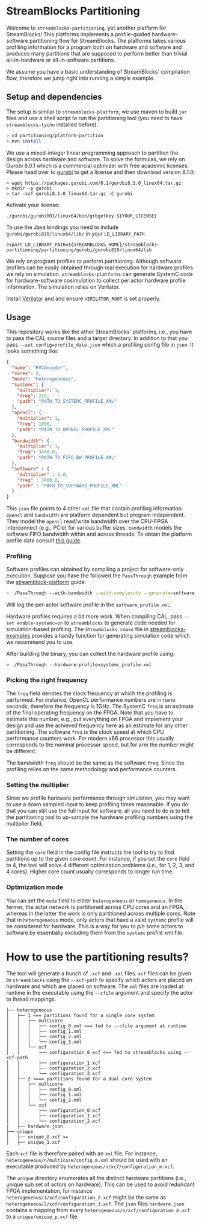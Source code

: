 StreamBlocks Partitioning
=========================

Welcome to `streamblocks-partitioning`, yet another platform for StreamBlocks!
This platforms implements a profile-guided hardware-software partitioning flow
for StreamBlocks. The platforms takes various profiling information for a program
both on hardware and software and produces many partitions that are supposed to
perform better than trivial all-in-hardware or all-in-software partitions.


We assume you have a basic understanding of StreamBlocks' compilation flow,
therefore we jump right into running a simple example.


## Setup and dependencies

The setup is similar to `streamblocks-platform`, we use maven to build `jar`
files and use a shell script to run the partitioning tool (you need to have
`streamblocks-tycho` installed before).

```bash
> cd partitioning/platform-partition
> mvn install
```

We use a mixed-integer linear programming approach to partition the design
across hardware and software. To solve the formulas, we rely on Gurobi 8.0.1
which is a commercial optimizer with free academic licenses. Please head over to
[gurobi](https://www.gurobi.com/academia/academic-program-and-licenses/) to get
a license and then download version 8.1.0:

```
> wget https://packages.gurobi.com/8.1/gurobi8.1.0_linux64.tar.gz
> mkdir -p gurobi
> tar -xzf gurobi8.1.0_linux64.tar.gz -C gurobi
```

Activate your license:
```
./gurobi/gurobi801/linux64/bin/grbgetkey ${YOUR_LICENSE}
```

To use the Java bindings you need to include `gurobi/gurobi810/linux64/lib/`
in your `LD_LIBRARY_PATH`.
```
export LD_LIBRARY_PATH=${STREAMBLOCKS_HOME}/streamblocks-partitioning/partitioning/gurobi/gurobi810/linux64/lib
```

We rely on program profiles to perform partitioning. Although software profiles
can be easily obtained through real execution for hardware profiles we rely on
simulation. `streamblocks-platforms` can generate SystemC code for hardware-software
cosimulation to collect per actor hardware profile information. The simulation
relies on Verilator.

Install [Verilator](https://github.com/verilator/verilator) and and ensure
`VERILATOR_ROOT` is set properly.

## Usage
This repository works like the other StreamBlocks' platforms, i.e., you have
to pass the CAL source files and a target directory. In addition to that
you pass `--set config=profile_data.json` which a profiling config file in
`json`. It looks something like:

```json
{
  "name": "RVCDecoder",
  "cores": 8,
  "mode": "heterogeneous",
  "systemc": {
    "multiplier": 1,
    "freq": 210,
    "path": "PATH_TO_SYSTEMC_PROFILE_XML"
  },
  "opencl": {
    "multiplier": 1,
    "freq": 1000,
    "path": "PATH_TO_OPENCL_PROFILE_XML"
  },
  "bandwidth": {
    "multiplier": 1,
    "freq": 3400.0,
    "path": "PATH_TO_FIFO_BW_PROFILE_XML"
  },
  "software" : {
    "multiplier" : 1.0,
    "freq" : 3400.0,
    "path" : "PATH_TO_SOFTWARE_PROFILE_XML"
  }
}
```
This `json` file points to 4 other `xml` file that contain profiling
information. `opencl` and `bandwidth` are platform dependent but program
independent. They model the `opencl` read/write bandwidth over the CPU-FPGA
interconnect (e.g., PCIe) for various buffer sizes. `bandwidth` models the
software FIFO bandwidth within
and across threads. To obtain the platform profile data consult [this guide](profiling/readme.md).

### Profiling
Software profiles can obtained by compiling a project for software-only execution.
Suppose you have the followed the `PassThrough` example from the [streamblock-platform](https://github.com/streamblocks/streamblocks-platforms/readme.md) guide:
```bash
> ./PassThrough --with-bandwidth --with-complexity --generate=software_profile.xml
```
Will log the per-actor software profile in the `software_profile.xml`.


Hardware profiles requires a bit more work. When compiling CAL, pass `--set enable-systemc=on` to
`streamblocks` to generate code needed for
simulation-based profiling. The `Streamblocks.cmake` file in
[streamblocks-examples](https://github.com/streamblocks/streamblocks-examples/Streamblocks.cmake)
provides a handy function for generating simulation code which we recommend you
to use.

After building the binary, you can collect the hardware profile using:
```
> ./PassThrough --hardware-profile=systemc_profile.xml
```

### Picking the right frequency
The `freq` field denotes the clock frequency at which the profiling is
performed. For instance, OpenCL performance numbers are in nano seconds,
therefore the frequency is 1GHz. The SystemC `freq` is an estimate of the final
operating frequency on the FPGA. Note that you have to estimate this number,
e.g., put everything on FPGA and implement your design and use the achieved
frequency here as an estimate for any other partitioning. The software `freq` is
the clock speed at which CPU performance counters work. For modern x86 processor
this usually corresponds to the nominal processor speed, but for arm the number
might be different.

The bandwidth `freq` should be the same as the software `freq`. Since the
profiling relies on the same methodology and performance counters.

### Setting the multiplier
Since we profile hardware performance through simulation, you may want to use a
down sampled input to keep profiling times reasonable. If you do that you can
still use the full input for software, all you need to do is to tell the
partitioning tool to up-sample the hardware profiling numbers using the
multiplier field.


### The number of cores
Setting the `core` field in the config file instructs the tool to try to find
partitions up to the given core count. For instance, if you set the `core` field
to 4, the tool will solve 4 different optimization problems (i.e., for 1, 2, 3,
and 4 cores). Higher core count usually corresponds to longer run time.


### Optimization mode
You can set the `mode` field to either `heterogeneous` or `homogeneous`. In the
former, the actor network is partitioned across CPU cores and an FPGA, whereas
in the latter the work is only partitioned across multiple cores. Note that in
`heterogeneous` mode, only actors that have a valid `systemc` profile will be
considered for hardware. This is a way for you to _pin_ some actors to software
by essentially excluding them from the `systemc` profile xml file.

# How to use the partitioning results?
The tool will generate a bunch of `.xcf` and `.xml` files. `xcf` files can be
given to `streamblocks` using the `--xcf-path` to specify which actors are
placed on hardware and which are placed on software. The `xml` files are loaded
at runtime in the executable using the `--cfile` argument and specify the actor
to thread mappings.

```
├── heterogeneous
│   ├── 1 <== partitions found for a single core system
│   │   ├── multicore
│   │   │   ├── config_0.xml <== fed to --cfile argument at runtime
│   │   │   ├── config_1.xml
│   │   │   ├── config_2.xml
│   │   │   └── config_3.xml
│   │   └── xcf
│   │       ├── configuration_0.xcf <== fed to streamblocks using --xcf-path
│   │       ├── configuration_1.xcf
│   │       ├── configuration_2.xcf
│   │       └── configuration_3.xcf
│   ├── 2 <=== partitions found for a dual core system
│   │   ├── multicore
│   │   │   ├── config_0.xml
│   │   │   ├── config_1.xml
│   │   │   └── config_2.xml
│   │   └── xcf
│   │       ├── configuration_0.xcf
│   │       ├── configuration_1.xcf
│   │       └── configuration_2.xcf
|   ├── hardware.json
├── unique
│   ├── unique_0.xcf <=
│   ├── unique_1.xcf
```


Each `xcf` file is therefore paired with an `xml` file. For instance,
`heterogeneous/n/multicore/config_m.xml` should be used with an executable
produced by `heterogeneous/n/xcf/configuration_m.xcf`.


The `unique` directory enumerates all the distinct hardware partitions (i.e.,
unique sub set of actors on hardware). This can be used to avoid redundant FPGA
implementation, for instance `heterogeneous/1/xcf/configuration_2.xcf` might be
the same as `heterogeneous/2/xcf/configuration_3.xcf`. The `json` files
`hardware.json` contains a mapping from every
`heterogeneous/n/xcf/configuration_m.xcf` to a `unique/unique_p.xcf` file.


